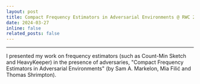 ```yaml
---
layout: post
title: Compact Frequency Estimators in Adversarial Environments @ RWC 2024, Toronto, CA
date: 2024-03-27
inline: false
related_posts: false
---
```


***

I presented my work on frequency estimators (such as Count-Min Sketch and HeavyKeeper) in the presence of adversaries, "Compact Frequency Estimators in Adversarial Environments" (by Sam A. Markelon, Mia Filić and Thomas Shrimpton).
